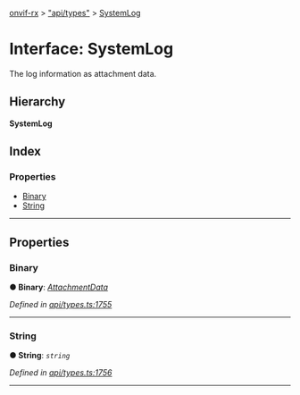 [onvif-rx](../README.md) > ["api/types"](../modules/_api_types_.md) > [SystemLog](../interfaces/_api_types_.systemlog.md)

# Interface: SystemLog

The log information as attachment data.

## Hierarchy

**SystemLog**

## Index

### Properties

* [Binary](_api_types_.systemlog.md#binary)
* [String](_api_types_.systemlog.md#string)

---

## Properties

<a id="binary"></a>

###  Binary

**● Binary**: *[AttachmentData](_api_types_.attachmentdata.md)*

*Defined in [api/types.ts:1755](https://github.com/patrickmichalina/onvif-rx/blob/d62cee9/src/api/types.ts#L1755)*

___
<a id="string"></a>

###  String

**● String**: *`string`*

*Defined in [api/types.ts:1756](https://github.com/patrickmichalina/onvif-rx/blob/d62cee9/src/api/types.ts#L1756)*

___

